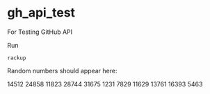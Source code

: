 # gh_api_test
For Testing GitHub API

Run

```console
rackup
```

Random numbers should appear here:

14512
24858
11823
28744
31675
1231
7829
11629
13761
16393
5463
